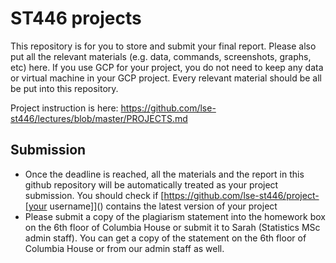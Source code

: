 # ST446 projects

This repository is for you to store and submit your final report. Please also put all the relevant materials (e.g. data, commands, screenshots, graphs, etc) here. If you use GCP for your project, you do not need to keep any data or virtual machine in your GCP project. Every relevant material should be all be put into this repository.

Project instruction is here: https://github.com/lse-st446/lectures/blob/master/PROJECTS.md

## Submission
* Once the deadline is reached, all the materials and the report in this github repository will be automatically treated as your project submission. You should check if [https://github.com/lse-st446/project-[your username]]() contains the latest version of your project
* Please submit a copy of the plagiarism statement into the homework box on the 6th floor of Columbia House or submit it to Sarah (Statistics MSc admin staff). You can get a copy of the statement on the 6th floor of Columbia House or from our admin staff as well.


